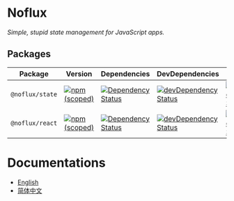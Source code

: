 # Noflux

*Simple, stupid state management for JavaScript apps.*

## Packages

| Package | Version | Dependencies | DevDependencies | Build |
|--------|-------|------------|----------|----------|
| `@noflux/state` | [![npm (scoped)](https://img.shields.io/npm/v/@noflux/state.svg?maxAge=86400)](https://www.npmjs.com/package/@noflux/state) | [![Dependency Status](https://david-dm.org/nofluxjs/noflux-state.svg)](https://david-dm.org/nofluxjs/noflux-state) | [![devDependency Status](https://david-dm.org/nofluxjs/noflux-state/dev-status.svg)](https://david-dm.org/nofluxjs/noflux-state?type=dev) | [![Build Status](https://travis-ci.org/nofluxjs/noflux-state.svg?branch=next)](https://travis-ci.org/nofluxjs/noflux-state) |
| `@noflux/react` | [![npm (scoped)](https://img.shields.io/npm/v/@noflux/react.svg?maxAge=86400)](https://www.npmjs.com/package/@noflux/react) | [![Dependency Status](https://david-dm.org/nofluxjs/noflux-react.svg)](https://david-dm.org/nofluxjs/noflux-react) | [![devDependency Status](https://david-dm.org/nofluxjs/noflux-react/dev-status.svg)](https://david-dm.org/nofluxjs/noflux-react?type=dev) | [![Build Status](https://travis-ci.org/nofluxjs/noflux-react.svg?branch=next)](https://travis-ci.org/nofluxjs/noflux-react) |

# Documentations

* [English](https://noflux.js.org/en/)
* [简体中文](https://noflux.js.org/zh/)

